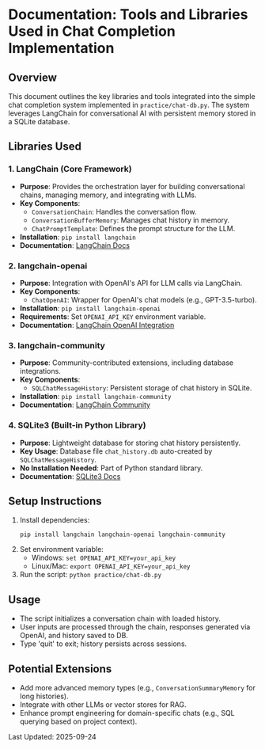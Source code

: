 # Documentation: Tools and Libraries Used in Chat Completion Implementation

## Overview
This document outlines the key libraries and tools integrated into the simple chat completion system implemented in `practice/chat-db.py`. The system leverages LangChain for conversational AI with persistent memory stored in a SQLite database.

## Libraries Used

### 1. LangChain (Core Framework)
- **Purpose**: Provides the orchestration layer for building conversational chains, managing memory, and integrating with LLMs.
- **Key Components**:
  - `ConversationChain`: Handles the conversation flow.
  - `ConversationBufferMemory`: Manages chat history in memory.
  - `ChatPromptTemplate`: Defines the prompt structure for the LLM.
- **Installation**: `pip install langchain`
- **Documentation**: [LangChain Docs](https://python.langchain.com/docs/)

### 2. langchain-openai
- **Purpose**: Integration with OpenAI's API for LLM calls via LangChain.
- **Key Components**:
  - `ChatOpenAI`: Wrapper for OpenAI's chat models (e.g., GPT-3.5-turbo).
- **Installation**: `pip install langchain-openai`
- **Requirements**: Set `OPENAI_API_KEY` environment variable.
- **Documentation**: [LangChain OpenAI Integration](https://python.langchain.com/docs/integrations/llms/openai/)

### 3. langchain-community
- **Purpose**: Community-contributed extensions, including database integrations.
- **Key Components**:
  - `SQLChatMessageHistory`: Persistent storage of chat history in SQLite.
- **Installation**: `pip install langchain-community`
- **Documentation**: [LangChain Community](https://python.langchain.com/docs/integrations/)

### 4. SQLite3 (Built-in Python Library)
- **Purpose**: Lightweight database for storing chat history persistently.
- **Key Usage**: Database file `chat_history.db` auto-created by `SQLChatMessageHistory`.
- **No Installation Needed**: Part of Python standard library.
- **Documentation**: [SQLite3 Docs](https://docs.python.org/3/library/sqlite3.html)

## Setup Instructions
1. Install dependencies:
   ```
   pip install langchain langchain-openai langchain-community
   ```
2. Set environment variable:
   - Windows: `set OPENAI_API_KEY=your_api_key`
   - Linux/Mac: `export OPENAI_API_KEY=your_api_key`
3. Run the script: `python practice/chat-db.py`

## Usage
- The script initializes a conversation chain with loaded history.
- User inputs are processed through the chain, responses generated via OpenAI, and history saved to DB.
- Type 'quit' to exit; history persists across sessions.

## Potential Extensions
- Add more advanced memory types (e.g., `ConversationSummaryMemory` for long histories).
- Integrate with other LLMs or vector stores for RAG.
- Enhance prompt engineering for domain-specific chats (e.g., SQL querying based on project context).

Last Updated: 2025-09-24